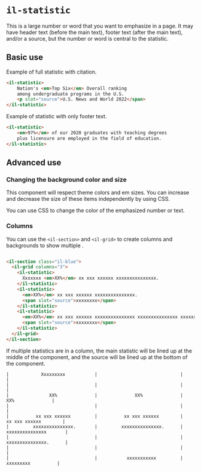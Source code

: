 # `il-statistic`

This is a large number or word that you want to emphasize in a page. It may have header text (before the main text),
footer text (after the main text), and/or a source, but the number or word is central to the statistic.

## Basic use

Example of full statistic with citation.

```html
<il-statistic>
    Nation's <em>Top Six</em> Overall ranking 
    among undergraduate programs in the U.S.
    <p slot="source">U.S. News and World 2022</span>
</il-statistic>
```

Example of statistic with only footer text.

```html
<il-statistic>
    <em>97%</em> of our 2020 graduates with teaching degrees 
    plus licensure are employed in the field of education.
</il-statistic>
```

## Advanced use

### Changing the background color and size

This component will respect theme colors and em sizes. You can increase and decrease the size of these items
independently by using CSS.

You can use CSS to change the color of the emphasized number or text.

### Columns

You can use the `<il-section>` and `<il-grid>` to create columns and backgrounds to show multiple .

```html

<il-section class="il-blue">
  <il-grid columns="3">
    <il-statistic>
      Xxxxxxx <em>XX%</em> xx xxx xxxxxx xxxxxxxxxxxxxxx.
    </il-statistic>
    <il-statistic>
      <em>XX%</em> xx xxx xxxxxx xxxxxxxxxxxxxxx.
      <span slot="source">xxxxxxxx</span>
    </il-statistic>
    <il-statistic>
      <em>XX%</em> xx xxx xxxxxx xxxxxxxxxxxxxxx xxxxxxxxxxxxxxx xxxxxxxxxxxxxxx.
      <span slot="source">xxxxxxxx</span>
    </il-statistic>
  </il-grid>
</il-section>
```

If multiple statistics are in a column, the main statistic will be lined up at the middle of the component, and the
source will be lined up at the bottom of the component.

```
|            Xxxxxxxxx           |                               |                               |
|                                |                               |                               |
|               XX%              |              XX%              |              XX%              |
|                                |                               |                               |
|          xx xxx xxxxxx         |          xx xxx xxxxxx        |          xx xxx xxxxxx        | 
|         xxxxxxxxxxxxxxx.       |         xxxxxxxxxxxxxxx.      |         xxxxxxxxxxxxxxx       |
|                                |                               |         xxxxxxxxxxxxxxx.      |
|                                |                               |                               |
|                                |           xxxxxxxxxxx         |            xxxxxxxxx          |
```